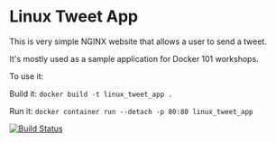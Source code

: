 # Linux Tweet App

This is very simple NGINX website that allows a user to send a tweet. 

It's mostly used as a sample application for Docker 101 workshops. 

To use it:

Build it:
`docker build -t linux_tweet_app .`

Run it:
`docker container run --detach -p 80:80 linux_tweet_app`

[![Build Status](https://travis-ci.org/PS1c0m/autobuilds.svg?branch=master)](https://travis-ci.org/PS1c0m/autobuilds)
